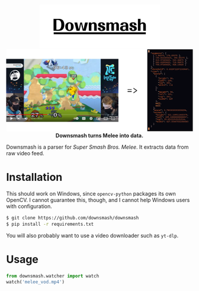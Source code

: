 <div align="center">
<img alt="Downsmash" src="https://raw.githubusercontent.com/downsmash/downsmash/master/docs/downsmash.png" />
<br />
<img alt="What Downsmash does" src="https://raw.githubusercontent.com/downsmash/downsmash/master/docs/what_it_does.png" />
<br />
<b>Downsmash turns Melee into data.</b>
</div>

Downsmash is a parser for _Super Smash Bros. Melee_. It extracts data from raw video feed.

# Installation

This should work on Windows, since `opencv-python` packages its own OpenCV. I cannot guarantee this, though, and I cannot help Windows users with configuration.

```sh
$ git clone https://github.com/downsmash/downsmash
$ pip install -r requirements.txt
```

You will also probably want to use a video downloader such as `yt-dlp`.

# Usage
```python
from downsmash.watcher import watch
watch('melee_vod.mp4')
```
